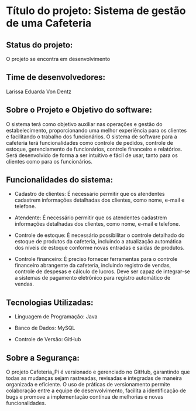 # Título do projeto: Sistema de gestão de uma Cafeteria

## Status do projeto: 
O projeto se encontra em desenvolvimento 

## Time de desenvolvedores: 
Larissa Eduarda Von Dentz

## Sobre o Projeto e Objetivo do software:
O sistema terá como objetivo auxiliar nas operações e gestão do estabelecimento, proporcionando uma melhor experiência para os clientes e facilitando o trabalho dos funcionários. O sistema de software para a cafeteria terá funcionalidades como controle de pedidos, controle de estoque, gerenciamento de funcionários, controle financeiro e relatórios. Será desenvolvido de forma a ser intuitivo e fácil de usar, tanto para os clientes como para os funcionários.

## Funcionalidades do sistema: 
- Cadastro de clientes: É necessário permitir que os atendentes cadastrem informações detalhadas dos clientes, como nome, e-mail e telefone.

- Atendente: É necessário permitir que os atendentes cadastrem informações detalhadas dos clientes, como nome, e-mail e telefone.
  
- Controle de estoque: É necessário possibilitar o controle detalhado do estoque de produtos da cafeteria, incluindo a atualização automática dos níveis de estoque conforme novas entradas e saídas de produtos.
  
- Controle financeiro: É preciso fornecer ferramentas para o controle financeiro abrangente da cafeteria, incluindo registro de vendas, controle de despesas e cálculo de lucros. Deve ser capaz de integrar-se a sistemas de pagamento eletrônico para registro automático de vendas.

## Tecnologias Utilizadas:
- Linguagem de Programação: Java

- Banco de Dados: MySQL

- Controle de Versão: GitHub

## Sobre a Segurança: 
O projeto Cafeteria_Pi é versionado e gerenciado no GitHub, garantindo que todas as mudanças sejam rastreadas, revisadas e integradas de maneira organizada e eficiente. O uso de práticas de versionamento permite colaboração entre a equipe de desenvolvimento, facilita a identificação de bugs e promove a implementação contínua de melhorias e novas funcionalidades.


